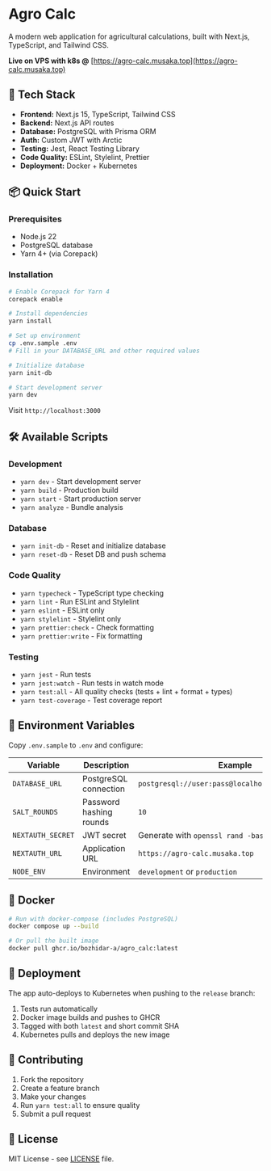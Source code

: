 # Agro Calc

A modern web application for agricultural calculations, built with Next.js, TypeScript, and Tailwind CSS.

**Live on VPS with k8s @** [https://agro-calc.musaka.top](https://agro-calc.musaka.top)

## 🧰 Tech Stack

- **Frontend:** Next.js 15, TypeScript, Tailwind CSS
- **Backend:** Next.js API routes  
- **Database:** PostgreSQL with Prisma ORM
- **Auth:** Custom JWT with Arctic
- **Testing:** Jest, React Testing Library
- **Code Quality:** ESLint, Stylelint, Prettier
- **Deployment:** Docker + Kubernetes

## 📦 Quick Start

### Prerequisites
- Node.js 22
- PostgreSQL database
- Yarn 4+ (via Corepack)

### Installation

```bash
# Enable Corepack for Yarn 4
corepack enable

# Install dependencies
yarn install

# Set up environment
cp .env.sample .env
# Fill in your DATABASE_URL and other required values

# Initialize database
yarn init-db

# Start development server
yarn dev
```

Visit `http://localhost:3000`

## 🛠️ Available Scripts

### Development
- `yarn dev` - Start development server
- `yarn build` - Production build
- `yarn start` - Start production server
- `yarn analyze` - Bundle analysis

### Database  
- `yarn init-db` - Reset and initialize database
- `yarn reset-db` - Reset DB and push schema

### Code Quality
- `yarn typecheck` - TypeScript type checking
- `yarn lint` - Run ESLint and Stylelint
- `yarn eslint` - ESLint only
- `yarn stylelint` - Stylelint only
- `yarn prettier:check` - Check formatting
- `yarn prettier:write` - Fix formatting

### Testing
- `yarn jest` - Run tests
- `yarn jest:watch` - Run tests in watch mode
- `yarn test:all` - All quality checks (tests + lint + format + types)
- `yarn test-coverage` - Test coverage report

## 🔐 Environment Variables

Copy `.env.sample` to `.env` and configure:

| Variable          | Description             | Example                                           |
| ----------------- | ----------------------- | ------------------------------------------------- |
| `DATABASE_URL`    | PostgreSQL connection   | `postgresql://user:pass@localhost:5432/agro_calc` |
| `SALT_ROUNDS`     | Password hashing rounds | `10`                                              |
| `NEXTAUTH_SECRET` | JWT secret              | Generate with `openssl rand -base64 32`           |
| `NEXTAUTH_URL`    | Application URL         | `https://agro-calc.musaka.top`                    |
| `NODE_ENV`        | Environment             | `development` or `production`                     |

## 🐳 Docker

```bash
# Run with docker-compose (includes PostgreSQL)
docker compose up --build

# Or pull the built image
docker pull ghcr.io/bozhidar-a/agro_calc:latest
```

## 🚀 Deployment

The app auto-deploys to Kubernetes when pushing to the `release` branch:

1. Tests run automatically
2. Docker image builds and pushes to GHCR
3. Tagged with both `latest` and short commit SHA
4. Kubernetes pulls and deploys the new image

## 🤝 Contributing

1. Fork the repository
2. Create a feature branch
3. Make your changes
4. Run `yarn test:all` to ensure quality
5. Submit a pull request

## 📄 License

MIT License - see [LICENSE](./LICENSE) file.